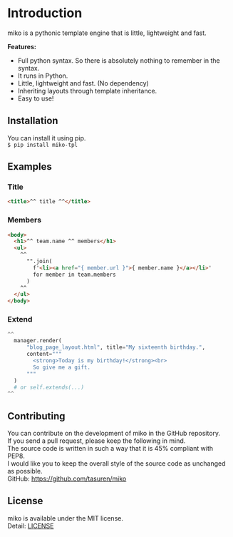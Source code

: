 # Introduction
miko is a pythonic template engine that is little, lightweight and fast.

**Features:**
* Full python syntax. So there is absolutely nothing to remember in the syntax.
* It runs in Python.
* Little, lightweight and fast. (No dependency)
* Inheriting layouts through template inheritance.
* Easy to use!

## Installation
You can install it using pip.  
`$ pip install miko-tpl`

## Examples
### Title
```html
<title>^^ title ^^</title>
```
### Members
```html
<body>
  <h1>^^ team.name ^^ members</h1>
  <ul>
    ^^
      "".join(
        f'<li><a href="{ member.url }">{ member.name }</a></li>'
        for member in team.members
      )
    ^^
  </ul>
</body>
```
### Extend
```python
^^
  manager.render(
      "blog_page_layout.html", title="My sixteenth birthday.",
      content="""
        <strong>Today is my birthday!</strong><br>
        So give me a gift.
      """
  )
  # or self.extends(...)
^^
```

## Contributing
You can contribute on the development of miko in the GitHub repository.  
If you send a pull request, please keep the following in mind.  
The source code is written in such a way that it is 45% compliant with PEP8.  
I would like you to keep the overall style of the source code as unchanged as possible.  
GitHub: https://github.com/tasuren/miko

## License
miko is available under the MIT license.  
Detail: [LICENSE](https://github.com/tasuren/miko/blob/main/LICENSE)